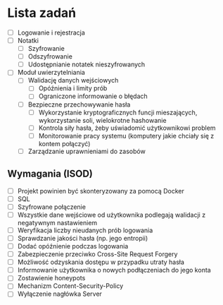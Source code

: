 # Lista zadań
- [ ] Logowanie i rejestracja
- [ ] Notatki 
  - [ ] Szyfrowanie
  - [ ] Odszyfrowanie
  - [ ] Udostępnianie notatek nieszyfrowanych
- [ ] Moduł uwierzytelniania 
  - [ ] Walidację danych wejściowych
    - [ ] Opóźnienia i limity prób
    - [ ] Ograniczone informowanie o błędach
  - [ ] Bezpieczne przechowywanie hasła
    - [ ] Wykorzystanie kryptograficznych funcji mieszających, wykorzystanie soli, wielokrotne hashowanie
    - [ ] Kontrola siły hasła, żeby uświadomić użytkownikowi problem
    - [ ] Monitorowanie pracy systemu (komputery jakie chciały się z kontem połączyć)
  - [ ] Zarządzanie uprawnieniami do zasobów
## Wymagania (ISOD)
  - [ ] Projekt powinien być skonteryzowany za pomocą Docker
  - [ ] SQL
  - [ ] Szyfrowane połączenie
  - [ ] Wszystkie dane wejściowe od użytkownika podlegają walidacji z negatywnym nastawieniem
  - [ ] Weryfikacja liczby nieudanych prób logowania
  - [ ] Sprawdzanie jakości hasła (np. jego entropii)
  - [ ] Dodać opóźnienie podczas logowania
  - [ ] Zabezpieczenie przeciwko Cross-Site Request Forgery
  - [ ] Możliwość odzyskania dostępu w przypadku utraty hasła
  - [ ] Informowanie użytkownika o nowych podłączeniach do jego konta
  - [ ] Zostawienie honeypots
  - [ ] Mechanizm Content-Security-Policy
  - [ ] Wyłączenie nagłówka Server
